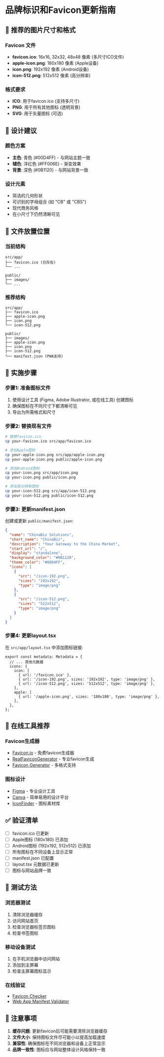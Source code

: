# 品牌标识和Favicon更新指南

## 📱 推荐的图片尺寸和格式

### Favicon 文件
- **favicon.ico**: 16x16, 32x32, 48x48 像素 (多尺寸ICO文件)
- **apple-icon.png**: 180x180 像素 (Apple设备)
- **icon.png**: 192x192 像素 (Android设备)
- **icon-512.png**: 512x512 像素 (高分辨率)

### 格式要求
- **ICO**: 用于favicon.ico (支持多尺寸)
- **PNG**: 用于所有其他图标 (透明背景)
- **SVG**: 用于矢量图标 (可选)

## 🎨 设计建议

### 颜色方案
- **主色**: 青色 (#00D4FF) - 与网站主题一致
- **辅色**: 洋红色 (#FF006E) - 渐变效果
- **背景**: 深色 (#0B1120) - 与网站背景一致

### 设计元素
- 简洁的几何形状
- 可识别的字母组合 (如 "CB" 或 "CBS")
- 现代商务风格
- 在小尺寸下仍然清晰可见

## 📁 文件放置位置

### 当前结构
```
src/app/
├── favicon.ico (已存在)
└── ...

public/
├── images/
└── ...
```

### 推荐结构
```
src/app/
├── favicon.ico
├── apple-icon.png
├── icon.png
└── icon-512.png

public/
├── images/
├── apple-icon.png
├── icon.png
├── icon-512.png
└── manifest.json (PWA支持)
```

## 🔧 实施步骤

### 步骤1: 准备图标文件
1. 使用设计工具 (Figma, Adobe Illustrator, 或在线工具) 创建图标
2. 确保图标在不同尺寸下都清晰可见
3. 导出为所需格式和尺寸

### 步骤2: 替换现有文件
```bash
# 替换favicon.ico
cp your-favicon.ico src/app/favicon.ico

# 添加Apple图标
cp your-apple-icon.png src/app/apple-icon.png
cp your-apple-icon.png public/apple-icon.png

# 添加Android图标
cp your-icon.png src/app/icon.png
cp your-icon.png public/icon.png

# 添加高分辨率图标
cp your-icon-512.png src/app/icon-512.png
cp your-icon-512.png public/icon-512.png
```

### 步骤3: 更新manifest.json
创建或更新 `public/manifest.json`:
```json
{
  "name": "ChinaBiz Solutions",
  "short_name": "ChinaBiz",
  "description": "Your Gateway to the China Market",
  "start_url": "/",
  "display": "standalone",
  "background_color": "#0B1120",
  "theme_color": "#00D4FF",
  "icons": [
    {
      "src": "/icon-192.png",
      "sizes": "192x192",
      "type": "image/png"
    },
    {
      "src": "/icon-512.png",
      "sizes": "512x512",
      "type": "image/png"
    }
  ]
}
```

### 步骤4: 更新layout.tsx
在 `src/app/layout.tsx` 中添加图标链接:
```tsx
export const metadata: Metadata = {
  // ... 其他元数据
  icons: {
    icon: [
      { url: '/favicon.ico' },
      { url: '/icon-192.png', sizes: '192x192', type: 'image/png' },
      { url: '/icon-512.png', sizes: '512x512', type: 'image/png' },
    ],
    apple: [
      { url: '/apple-icon.png', sizes: '180x180', type: 'image/png' },
    ],
  },
};
```

## 🎯 在线工具推荐

### Favicon生成器
- [Favicon.io](https://favicon.io/) - 免费favicon生成器
- [RealFaviconGenerator](https://realfavicongenerator.net/) - 专业favicon生成
- [Favicon Generator](https://www.favicon-generator.org/) - 多格式支持

### 图标设计
- [Figma](https://figma.com) - 专业设计工具
- [Canva](https://canva.com) - 简单易用的设计平台
- [IconFinder](https://iconfinder.com) - 图标素材库

## ✅ 验证清单

- [ ] favicon.ico 已更新
- [ ] Apple图标 (180x180) 已添加
- [ ] Android图标 (192x192, 512x512) 已添加
- [ ] 所有图标在不同设备上显示正常
- [ ] manifest.json 已配置
- [ ] layout.tsx 元数据已更新
- [ ] 图标与网站品牌一致

## 🚀 测试方法

### 浏览器测试
1. 清除浏览器缓存
2. 访问网站首页
3. 检查浏览器标签页图标
4. 检查书签图标

### 移动设备测试
1. 在手机浏览器中访问网站
2. 添加到主屏幕
3. 检查主屏幕图标显示

### 在线验证
- [Favicon Checker](https://realfavicongenerator.net/favicon_checker)
- [Web App Manifest Validator](https://manifest-validator.appspot.com/)

## 📝 注意事项

1. **缓存问题**: 更新favicon后可能需要清除浏览器缓存
2. **文件大小**: 保持图标文件尽可能小以提高加载速度
3. **兼容性**: 确保图标在不同浏览器和设备上正常显示
4. **品牌一致性**: 图标应与网站整体设计风格保持一致

